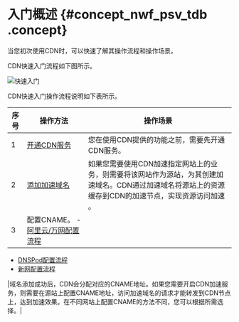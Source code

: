 # 入门概述 {#concept_nwf_psv_tdb .concept}

当您初次使用CDN时，可以快速了解其操作流程和操作场景。

CDN快速入门流程如下图所示。

![快速入门](http://static-aliyun-doc.oss-cn-hangzhou.aliyuncs.com/assets/img/5111/156514827453084_zh-CN.png)

CDN快速入门操作流程说明如下表所示。

|序号|操作方法|操作场景|
|--|----|----|
|1|[开通CDN服务](cn.zh-CN/快速入门/开通CDN服务.md#)|您在使用CDN提供的功能之前，需要先开通CDN服务。|
|2|[添加加速域名](cn.zh-CN/快速入门/添加加速域名.md#)|如果您需要使用CDN加速指定网站上的业务，则需要将该网站作为源站，为其创建加速域名。CDN通过加速域名将源站上的资源缓存到CDN的加速节点，实现资源访问加速 。|
|3|配置CNAME。 -   [阿里云/万网配置流程](cn.zh-CN/快速入门/配置CNAME/阿里云__万网配置流程.md#)
-   [DNSPod配置流程](cn.zh-CN/快速入门/配置CNAME/DNSPod配置流程.md#)
-   [新网配置流程](cn.zh-CN/快速入门/配置CNAME/新网配置流程.md#)

 |域名添加成功后，CDN会分配对应的CNAME地址。如果您需要开启CDN加速服务，则需要在源站上配置CNAME地址，访问加速域名的请求才能转发到CDN节点上，达到加速效果。在不同网站上配置CNAME的方法不同，您可以根据所需选择。|

